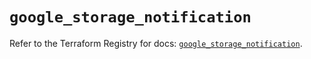 # `google_storage_notification`

Refer to the Terraform Registry for docs: [`google_storage_notification`](https://registry.terraform.io/providers/hashicorp/google-beta/5.36.0/docs/resources/google_storage_notification).
